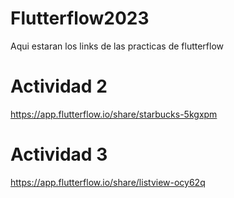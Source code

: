# Flutterflow2023
Aqui estaran los links de las practicas de flutterflow

# Actividad 2
https://app.flutterflow.io/share/starbucks-5kgxpm

# Actividad 3
https://app.flutterflow.io/share/listview-ocy62q
